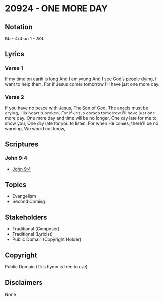 # 20924 - ONE MORE DAY

## Notation

Bb - 4/4 on 1 - SOL

## Lyrics

### Verse 1

If my time on earth is long And I am young And I see God's people dying, I want to help them. For if Jesus comes tomorrow I'll have just one more day.

### Verse 2

If you have no peace with Jesus, The Son of God, The angels must be crying, His heart is broken. For if Jesus comes tomorrow I'll have just one more day.  One more day and time will be no longer, One day late for me to show you, One day late for you to listen. For when He comes, there'll be no warning, We would not know, 


## Scriptures

### John 9:4

- [John 9:4](https://www.biblegateway.com/passage/?search=John%209%3A4)


## Topics

- Evangelism
- Second Coming

## Stakeholders

- Traditional (Composer)
- Traditional (Lyricist)
- Public Domain (Copyright Holder)

## Copyright

Public Domain
(This hymn is free to use)

## Disclaimers

None


